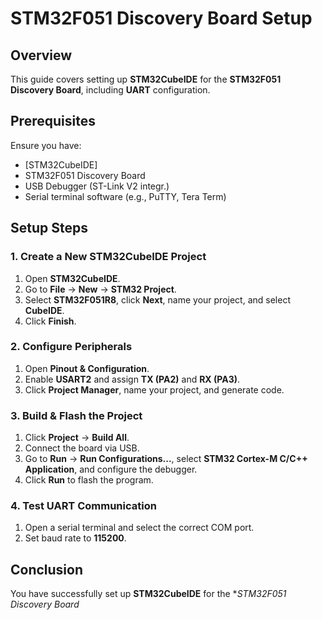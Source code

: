 # STM32F051 Discovery Board Setup

## Overview
This guide covers setting up **STM32CubeIDE** for the **STM32F051 Discovery Board**, including **UART** configuration.

## Prerequisites
Ensure you have:
- [STM32CubeIDE]
- STM32F051 Discovery Board
- USB Debugger (ST-Link V2 integr.)
- Serial terminal software (e.g., PuTTY, Tera Term)

## Setup Steps
### 1. Create a New STM32CubeIDE Project
1. Open **STM32CubeIDE**.
2. Go to **File** -> **New** -> **STM32 Project**.
3. Select **STM32F051R8**, click **Next**, name your project, and select **CubeIDE**.
4. Click **Finish**.

### 2. Configure Peripherals
1. Open **Pinout & Configuration**.
2. Enable **USART2** and assign **TX (PA2)** and **RX (PA3)**.
3. Click **Project Manager**, name your project, and generate code.

### 3. Build & Flash the Project
1. Click **Project** -> **Build All**.
2. Connect the board via USB.
3. Go to **Run** -> **Run Configurations...**, select **STM32 Cortex-M C/C++ Application**, and configure the debugger.
4. Click **Run** to flash the program.

### 4. Test UART Communication
1. Open a serial terminal and select the correct COM port.
2. Set baud rate to **115200**.

## Conclusion
You have successfully set up **STM32CubeIDE** for the **STM32F051 Discovery Board*
